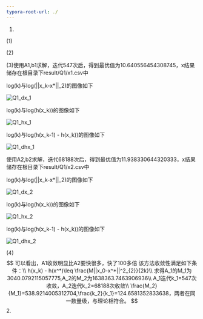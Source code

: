 ```yaml
---
typora-root-url: ./
---
```


1.

(1)



(2)



(3)使用A1,b1求解，迭代547次后，得到最优值为10.640556454308745，x结果储存在根目录下result/Q1/x1.csv中

log(k)与log(||x_k-x*||_2)的图像如下

![Q1_dx_1](/Q1_dx_1.png)

log(k)与log(h(x_k))的图像如下

![Q1_hx_1](/Q1_hx_1.png)

log(k)与log(h(x_k-1) - h(x_k))的图像如下

![Q1_dhx_1](/Q1_dhx_1.png)

使用A2,b2求解，迭代68188次后，得到最优值为11.938330644320333，x结果储存在根目录下result/Q1/x2.csv中

log(k)与log(||x_k-x*||_2)的图像如下

![Q1_dx_2](/Q1_dx_2.png)

log(k)与log(h(x_k))的图像如下

![Q1_hx_2](/Q1_hx_2.png)

log(k)与log(h(x_k-1) - h(x_k))的图像如下

![Q1_dhx_2](/Q1_dhx_2.png)

(4)
$$
可以看出，A1收敛明显比A2要快很多，快了100多倍
该方法收敛性满足如下条件：\\
h(x_k) - h(x^*)\leq \frac{M||x_0-x^*||^2_{2}}{2k}\\
求得A_1的M_1为3040.0792115057775,A_2的M_2为1638363.7463906936\\
A_1迭代k_1=547次收敛，A_2迭代k_2=68188次收敛\\
\frac{M_2}{M_1}=538.9214005312704,\frac{k_2}{k_1}=124.6581352833638，两者在同一数量级，与理论相符合。
$$
2.